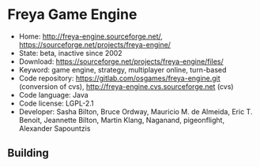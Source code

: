 # Freya Game Engine

- Home: http://freya-engine.sourceforge.net/, https://sourceforge.net/projects/freya-engine/
- State: beta, inactive since 2002
- Download: https://sourceforge.net/projects/freya-engine/files/
- Keyword: game engine, strategy, multiplayer online, turn-based
- Code repository: https://gitlab.com/osgames/freya-engine.git (conversion of cvs), http://freya-engine.cvs.sourceforge.net (cvs)
- Code language: Java
- Code license: LGPL-2.1
- Developer: Sasha Bilton, Bruce Ordway, Mauricio M. de Almeida, Eric T. Benoit, Jeannette Bilton, Martin Klang, Naganand, pigeonflight, Alexander Sapountzis

## Building
